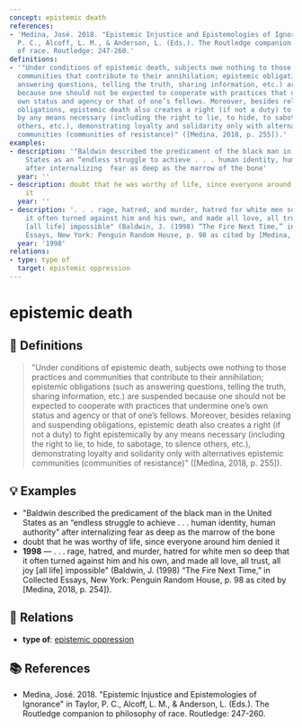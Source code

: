 ```yaml
---
concept: epistemic death
references:
- 'Medina, José. 2018. "Epistemic Injustice and Epistemologies of Ignorance" in Taylor,
  P. C., Alcoff, L. M., & Anderson, L. (Eds.). The Routledge companion to philosophy
  of race. Routledge: 247-260.'
definitions:
- '"Under conditions of epistemic death, subjects owe nothing to those practices and
  communities that contribute to their annihilation; epistemic obligations (such as
  answering questions, telling the truth, sharing information, etc.) are suspended
  because one should not be expected to cooperate with practices that undermine one’s
  own status and agency or that of one’s fellows. Moreover, besides relaxing and suspending
  obligations, epistemic death also creates a right (if not a duty) to fight epistemically
  by any means necessary (including the right to lie, to hide, to sabotage, to silence
  others, etc.), demonstrating loyalty and solidarity only with alternatives epistemic
  communities (communities of resistance)" ([Medina, 2018, p. 255]).'
examples:
- description: '"Baldwin described the predicament of the black man in the United
    States as an “endless struggle to achieve . . . human identity, human authority”
    after internalizing  fear as deep as the marrow of the bone'
  year: ''
- description: doubt that he was worthy of life, since everyone around him denied
    it
  year: ''
- description: '. . . rage, hatred, and murder, hatred for white men so deep that
    it often turned against him and his own, and made all love, all trust, all joy
    [all life] impossible" (Baldwin, J. (1998) “The Fire Next Time,” in Collected
    Essays, New York: Penguin Random House, p. 98 as cited by [Medina, 2018, p. 254]).'
  year: '1998'
relations:
- type: type of
  target: epistemic oppression
---
```


# epistemic death

## 📖 Definitions

> "Under conditions of epistemic death, subjects owe nothing to those practices and communities that contribute to their annihilation; epistemic obligations (such as answering questions, telling the truth, sharing information, etc.) are suspended because one should not be expected to cooperate with practices that undermine one’s own status and agency or that of one’s fellows. Moreover, besides relaxing and suspending obligations, epistemic death also creates a right (if not a duty) to fight epistemically by any means necessary (including the right to lie, to hide, to sabotage, to silence others, etc.), demonstrating loyalty and solidarity only with alternatives epistemic communities (communities of resistance)" ([Medina, 2018, p. 255]).

## 💡 Examples

- "Baldwin described the predicament of the black man in the United States as an “endless struggle to achieve . . . human identity, human authority” after internalizing  fear as deep as the marrow of the bone
- doubt that he was worthy of life, since everyone around him denied it
- **1998** — . . . rage, hatred, and murder, hatred for white men so deep that it often turned against him and his own, and made all love, all trust, all joy [all life] impossible" (Baldwin, J. (1998) “The Fire Next Time,” in Collected Essays, New York: Penguin Random House, p. 98 as cited by [Medina, 2018, p. 254]).

## 🔗 Relations

- **type of**: [epistemic oppression](./epistemic-oppression.md)

## 📚 References

- Medina, José. 2018. "Epistemic Injustice and Epistemologies of Ignorance" in Taylor, P. C., Alcoff, L. M., & Anderson, L. (Eds.). The Routledge companion to philosophy of race. Routledge: 247-260.
